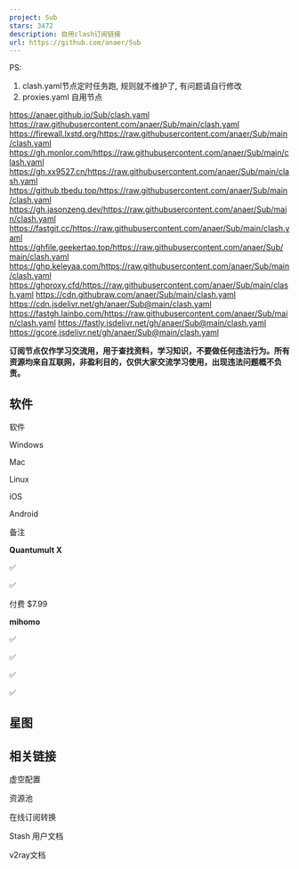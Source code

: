 ```yaml
---
project: Sub
stars: 3472
description: 自用clash订阅链接
url: https://github.com/anaer/Sub
---
```


PS:

1.  clash.yaml节点定时任务跑, 规则就不维护了, 有问题请自行修改
2.  proxies.yaml 自用节点

https://anaer.github.io/Sub/clash.yaml
https://raw.githubusercontent.com/anaer/Sub/main/clash.yaml
https://firewall.lxstd.org/https://raw.githubusercontent.com/anaer/Sub/main/clash.yaml
https://gh.monlor.com/https://raw.githubusercontent.com/anaer/Sub/main/clash.yaml
https://gh.xx9527.cn/https://raw.githubusercontent.com/anaer/Sub/main/clash.yaml
https://github.tbedu.top/https://raw.githubusercontent.com/anaer/Sub/main/clash.yaml
https://gh.jasonzeng.dev/https://raw.githubusercontent.com/anaer/Sub/main/clash.yaml
https://fastgit.cc/https://raw.githubusercontent.com/anaer/Sub/main/clash.yaml
https://ghfile.geekertao.top/https://raw.githubusercontent.com/anaer/Sub/main/clash.yaml
https://ghp.keleyaa.com/https://raw.githubusercontent.com/anaer/Sub/main/clash.yaml
https://ghproxy.cfd/https://raw.githubusercontent.com/anaer/Sub/main/clash.yaml
https://cdn.githubraw.com/anaer/Sub/main/clash.yaml
https://cdn.jsdelivr.net/gh/anaer/Sub@main/clash.yaml
https://fastgh.lainbo.com/https://raw.githubusercontent.com/anaer/Sub/main/clash.yaml
https://fastly.jsdelivr.net/gh/anaer/Sub@main/clash.yaml
https://gcore.jsdelivr.net/gh/anaer/Sub@main/clash.yaml

**订阅节点仅作学习交流用，用于查找资料，学习知识，不要做任何违法行为。所有资源均来自互联网，非盈利目的，仅供大家交流学习使用，出现违法问题概不负责。**

软件
--

软件

Windows

Mac

Linux

iOS

Android

备注

**Quantumult X**

✅

✅

付费 $7.99

**mihomo**

✅

✅

✅

✅

星图
--

相关链接
----

虚空配置

资源池

在线订阅转换

Stash 用户文档

v2ray文档
